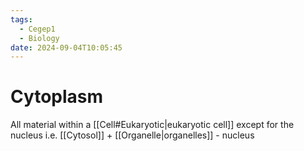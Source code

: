 ```yaml
---
tags:
  - Cegep1
  - Biology
date: 2024-09-04T10:05:45
---
```


# Cytoplasm

All material within a [[Cell#Eukaryotic|eukaryotic cell]] except for the nucleus
i.e. [[Cytosol]] + [[Organelle|organelles]] - nucleus